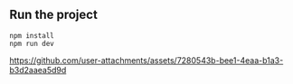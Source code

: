 ## Run the project

```
npm install
npm run dev
```


https://github.com/user-attachments/assets/7280543b-bee1-4eaa-b1a3-b3d2aaea5d9d

